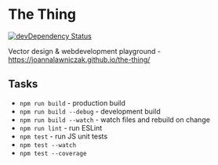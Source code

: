 # The Thing

[![devDependency Status](https://david-dm.org/joannalawniczak/the-thing/dev-status.svg)](https://david-dm.org/joannalawniczak/the-thing?type=dev)

Vector design & webdevelopment playground - https://joannalawniczak.github.io/the-thing/

## Tasks
- `npm run build` - production build
- `npm run build --debug` - development build
- `npm run build --watch` - watch files and rebuild on change
- `npm run lint` - run ESLint
- `npm test` - run JS unit tests
- `npm test --watch`
- `npm test --coverage`

